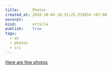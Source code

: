 ```yaml
--- 
title:      Photos
created_at: 2010-10-03 18:31:25.333654 +07:00
excerpt:
kind:       article
publish:    true
tags:
  - en
  - photos
  - srs
--- 
```


[Here are few photos](/Blog/2010/Images-SRS/album.html)
